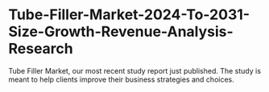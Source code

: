 # Tube-Filler-Market-2024-To-2031-Size-Growth-Revenue-Analysis-Research
Tube Filler Market, our most recent study report just published. The study is meant to help clients improve their business strategies and choices.
